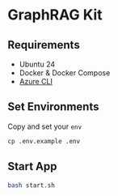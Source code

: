 # GraphRAG Kit

## Requirements

- Ubuntu 24
- Docker & Docker Compose
- [Azure CLI](https://learn.microsoft.com/en-us/cli/azure/install-azure-cli)

## Set Environments

Copy and set your `env`

```bash
cp .env.example .env
```

## Start App

```bash
bash start.sh
```
